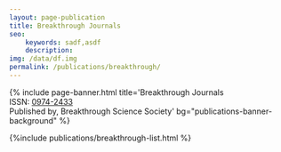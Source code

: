 ```yaml
---
layout: page-publication
title: Breakthrough Journals
seo: 
    keywords: sadf,asdf
    description:
img: /data/df.img
permalink: /publications/breakthrough/
---
```

{% include page-banner.html title='Breakthrough Journals<br>ISSN: <a href="https://portal.issn.org/resource/ISSN/0974-2433" target="_blank">0974-2433</a><br>Published by, Breakthrough Science Society' bg="publications-banner-background" %}

<!-- News page style-->
<link rel="stylesheet" href="/assets/css/page-publications.css">
{%include publications/breakthrough-list.html %}
